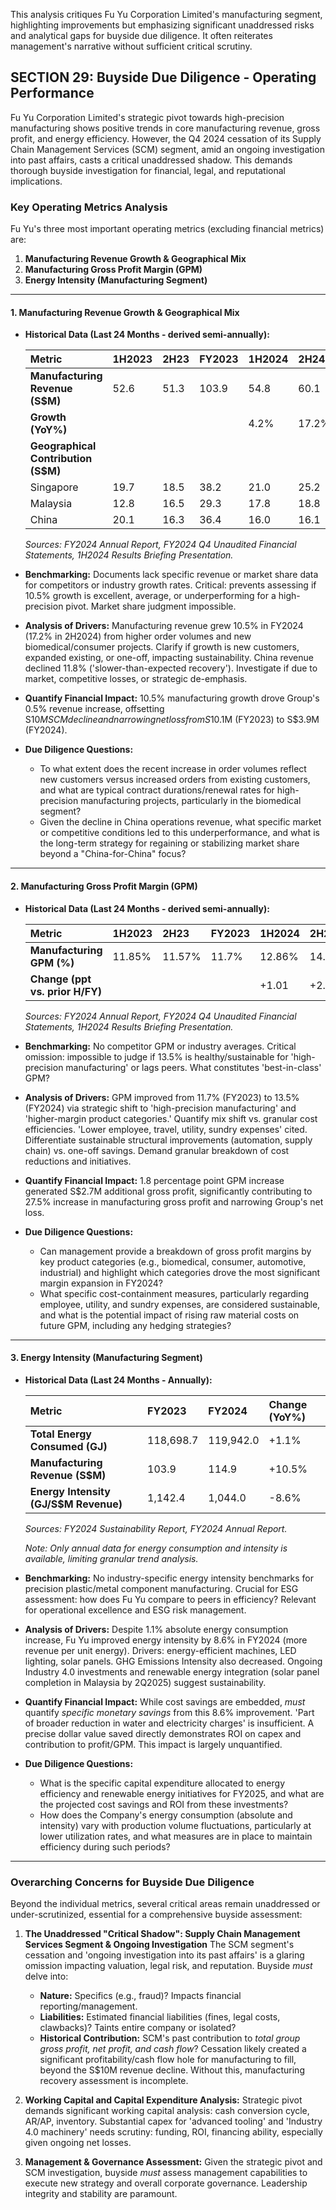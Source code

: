 This analysis critiques Fu Yu Corporation Limited's manufacturing segment, highlighting improvements but emphasizing significant unaddressed risks and analytical gaps for buyside due diligence. It often reiterates management's narrative without sufficient critical scrutiny.

## SECTION 29: Buyside Due Diligence - Operating Performance

Fu Yu Corporation Limited's strategic pivot towards high-precision manufacturing shows positive trends in core manufacturing revenue, gross profit, and energy efficiency. However, the Q4 2024 cessation of its Supply Chain Management Services (SCM) segment, amid an ongoing investigation into past affairs, casts a critical unaddressed shadow. This demands thorough buyside investigation for financial, legal, and reputational implications.

### Key Operating Metrics Analysis

Fu Yu's three most important operating metrics (excluding financial metrics) are:

1.  **Manufacturing Revenue Growth & Geographical Mix**
2.  **Manufacturing Gross Profit Margin (GPM)**
3.  **Energy Intensity (Manufacturing Segment)**

---

#### 1. Manufacturing Revenue Growth & Geographical Mix

*   **Historical Data (Last 24 Months - derived semi-annually):**

    | Metric                                | 1H2023 | 2H23   | FY2023 | 1H2024 | 2H24   | FY2024 |
    | :------------------------------------ | :----- | :----- | :----- | :----- | :----- | :----- |
    | **Manufacturing Revenue (S$M)**       | 52.6   | 51.3   | 103.9  | 54.8   | 60.1   | 114.9  |
    | **Growth (YoY%)**                     |        |        |        | 4.2%   | 17.2%  | 10.5%  |
    | **Geographical Contribution (S$M)**   |        |        |        |        |        |        |
    | Singapore                             | 19.7   | 18.5   | 38.2   | 21.0   | 25.2   | 46.2   |
    | Malaysia                              | 12.8   | 16.5   | 29.3   | 17.8   | 18.8   | 36.6   |
    | China                                 | 20.1   | 16.3   | 36.4   | 16.0   | 16.1   | 32.1   |

    *Sources: FY2024 Annual Report, FY2024 Q4 Unaudited Financial Statements, 1H2024 Results Briefing Presentation.*

*   **Benchmarking:** Documents lack specific revenue or market share data for competitors or industry growth rates. Critical: prevents assessing if 10.5% growth is excellent, average, or underperforming for a high-precision pivot. Market share judgment impossible.

*   **Analysis of Drivers:** Manufacturing revenue grew 10.5% in FY2024 (17.2% in 2H2024) from higher order volumes and new biomedical/consumer projects. Clarify if growth is new customers, expanded existing, or one-off, impacting sustainability. China revenue declined 11.8% ('slower-than-expected recovery'). Investigate if due to market, competitive losses, or strategic de-emphasis.

*   **Quantify Financial Impact:** 10.5% manufacturing growth drove Group's 0.5% revenue increase, offsetting S$10M SCM decline and narrowing net loss from S$10.1M (FY2023) to S$3.9M (FY2024).

*   **Due Diligence Questions:**
    *   To what extent does the recent increase in order volumes reflect new customers versus increased orders from existing customers, and what are typical contract durations/renewal rates for high-precision manufacturing projects, particularly in the biomedical segment?
    *   Given the decline in China operations revenue, what specific market or competitive conditions led to this underperformance, and what is the long-term strategy for regaining or stabilizing market share beyond a "China-for-China" focus?

---

#### 2. Manufacturing Gross Profit Margin (GPM)

*   **Historical Data (Last 24 Months - derived semi-annually):**

    | Metric                         | 1H2023 | 2H23   | FY2023 | 1H2024 | 2H24   | FY2024 |
    | :----------------------------- | :----- | :----- | :----- | :----- | :----- | :----- |
    | **Manufacturing GPM (%)**      | 11.85% | 11.57% | 11.7%  | 12.86% | 14.10% | 13.5%  |
    | **Change (ppt vs. prior H/FY)** |        |        |        | +1.01  | +2.53  | +1.8   |

    *Sources: FY2024 Annual Report, FY2024 Q4 Unaudited Financial Statements, 1H2024 Results Briefing Presentation.*

*   **Benchmarking:** No competitor GPM or industry averages. Critical omission: impossible to judge if 13.5% is healthy/sustainable for 'high-precision manufacturing' or lags peers. What constitutes 'best-in-class' GPM?

*   **Analysis of Drivers:** GPM improved from 11.7% (FY2023) to 13.5% (FY2024) via strategic shift to 'high-precision manufacturing' and 'higher-margin product categories.' Quantify mix shift vs. granular cost efficiencies. 'Lower employee, travel, utility, sundry expenses' cited. Differentiate sustainable structural improvements (automation, supply chain) vs. one-off savings. Demand granular breakdown of cost reductions and initiatives.

*   **Quantify Financial Impact:** 1.8 percentage point GPM increase generated S$2.7M additional gross profit, significantly contributing to 27.5% increase in manufacturing gross profit and narrowing Group's net loss.

*   **Due Diligence Questions:**
    *   Can management provide a breakdown of gross profit margins by key product categories (e.g., biomedical, consumer, automotive, industrial) and highlight which categories drove the most significant margin expansion in FY2024?
    *   What specific cost-containment measures, particularly regarding employee, utility, and sundry expenses, are considered sustainable, and what is the potential impact of rising raw material costs on future GPM, including any hedging strategies?

---

#### 3. Energy Intensity (Manufacturing Segment)

*   **Historical Data (Last 24 Months - Annually):**

    | Metric                                | FY2023    | FY2024    | Change (YoY%) |
    | :------------------------------------ | :-------- | :-------- | :------------ |
    | **Total Energy Consumed (GJ)**        | 118,698.7 | 119,942.0 | +1.1%         |
    | **Manufacturing Revenue (S$M)**       | 103.9     | 114.9     | +10.5%        |
    | **Energy Intensity (GJ/S$M Revenue)** | 1,142.4   | 1,044.0   | -8.6%         |

    *Sources: FY2024 Sustainability Report, FY2024 Annual Report.*

    *Note: Only annual data for energy consumption and intensity is available, limiting granular trend analysis.*

*   **Benchmarking:** No industry-specific energy intensity benchmarks for precision plastic/metal component manufacturing. Crucial for ESG assessment: how does Fu Yu compare to peers in efficiency? Relevant for operational excellence and ESG risk management.

*   **Analysis of Drivers:** Despite 1.1% absolute energy consumption increase, Fu Yu improved energy intensity by 8.6% in FY2024 (more revenue per unit energy). Drivers: energy-efficient machines, LED lighting, solar panels. GHG Emissions Intensity also decreased. Ongoing Industry 4.0 investments and renewable energy integration (solar panel completion in Malaysia by 2Q2025) suggest sustainability.

*   **Quantify Financial Impact:** While cost savings are embedded, *must* quantify *specific monetary savings* from this 8.6% improvement. 'Part of broader reduction in water and electricity charges' is insufficient. A precise dollar value saved directly demonstrates ROI on capex and contribution to profit/GPM. This impact is largely unquantified.

*   **Due Diligence Questions:**
    *   What is the specific capital expenditure allocated to energy efficiency and renewable energy initiatives for FY2025, and what are the projected cost savings and ROI from these investments?
    *   How does the Company's energy consumption (absolute and intensity) vary with production volume fluctuations, particularly at lower utilization rates, and what measures are in place to maintain efficiency during such periods?

---

### Overarching Concerns for Buyside Due Diligence

Beyond the individual metrics, several critical areas remain unaddressed or under-scrutinized, essential for a comprehensive buyside assessment:

1.  **The Unaddressed "Critical Shadow": Supply Chain Management Services Segment & Ongoing Investigation**
    The SCM segment's cessation and 'ongoing investigation into its past affairs' is a glaring omission impacting valuation, legal risk, and reputation. Buyside *must* delve into:
    *   **Nature:** Specifics (e.g., fraud)? Impacts financial reporting/management.
    *   **Liabilities:** Estimated financial liabilities (fines, legal costs, clawbacks)? Taints entire company or isolated?
    *   **Historical Contribution:** SCM's past contribution to *total group gross profit, net profit, and cash flow*? Cessation likely created a significant profitability/cash flow hole for manufacturing to fill, beyond the S$10M revenue decline. Without this, manufacturing recovery assessment is incomplete.

2.  **Working Capital and Capital Expenditure Analysis:**
    Strategic pivot demands significant working capital analysis: cash conversion cycle, AR/AP, inventory. Substantial capex for 'advanced tooling' and 'Industry 4.0 machinery' needs scrutiny: funding, ROI, financing ability, especially given ongoing net losses.

3.  **Management & Governance Assessment:**
    Given the strategic pivot and SCM investigation, buyside *must* assess management capabilities to execute new strategy and overall corporate governance. Leadership integrity and stability are paramount.